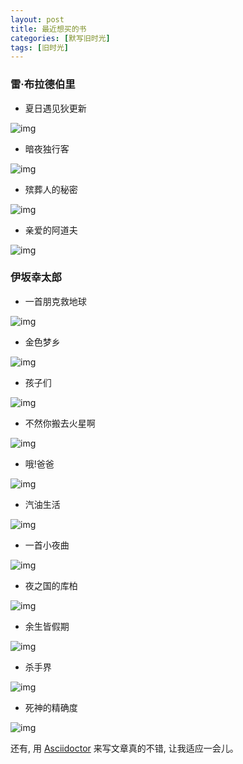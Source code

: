 ```yaml
---
layout: post
title: 最近想买的书
categories: [默写旧时光]
tags: [旧时光]
---
```


### 雷·布拉德伯里

- 夏日遇见狄更新

![img](http://ww3.sinaimg.cn/mw690/6c9ce165gw1favdkccdpkj209q09qq3h.jpg)

- 暗夜独行客

![img](http://ww3.sinaimg.cn/mw690/6c9ce165gw1favdkbc72ej209q09qq3g.jpg)

- 殡葬人的秘密

![img](http://ww4.sinaimg.cn/mw690/6c9ce165gw1favdka3hygj209q09q0t5.jpg)

- 亲爱的阿道夫

![img](http://ww2.sinaimg.cn/mw690/6c9ce165gw1favdk8shhgj209q09qdge.jpg)

### 伊坂幸太郎

- 一首朋克救地球

![img](http://ww3.sinaimg.cn/mw690/6c9ce165gw1favdk742wkj209q09qwes.jpg)

- 金色梦乡

![img](http://ww4.sinaimg.cn/mw690/6c9ce165gw1favdk96i39j209q09qaa6.jpg)

- 孩子们

![img](http://ww1.sinaimg.cn/mw690/6c9ce165gw1favdkc3vt5j209q09qdg0.jpg)

- 不然你搬去火星啊

![img](http://ww2.sinaimg.cn/mw690/6c9ce165gw1favdk7wgitj209q09qwez.jpg)

- 哦!爸爸

![img](http://ww3.sinaimg.cn/mw690/6c9ce165gw1favdkb65lkj209q09qjrt.jpg)

- 汽油生活

![img](http://ww3.sinaimg.cn/mw690/6c9ce165gw1fave4uiem6j209q09qt93.jpg)

- 一首小夜曲

![img](http://ww3.sinaimg.cn/mw690/6c9ce165gw1fave4w4r9rj209q09qt95.jpg)

- 夜之国的库柏

![img](http://ww2.sinaimg.cn/mw690/6c9ce165gw1fave4w60agj209q09q0sx.jpg)

- 余生皆假期

![img](http://ww4.sinaimg.cn/mw690/6c9ce165gw1fave4xbmzkj209q09qmxm.jpg)

- 杀手界

![img](http://ww1.sinaimg.cn/mw690/6c9ce165gw1fave4ygrfbj209q09qq3b.jpg)

- 死神的精确度

![img](http://ww4.sinaimg.cn/mw690/6c9ce165gw1fave4ys9pij209q09qq38.jpg)


还有, 用 [Asciidoctor](http://asciidoctor.org/) 来写文章真的不错, 让我适应一会儿。 
